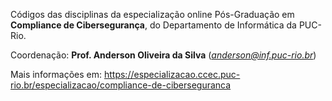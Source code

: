Códigos das disciplinas da especialização online Pós-Graduação em **Compliance de Cibersegurança**, do Departamento de Informática da PUC-Rio.

Coordenação: **Prof. Anderson Oliveira da Silva** (*anderson@inf.puc-rio.br*)

Mais informações em: https://especializacao.ccec.puc-rio.br/especializacao/compliance-de-ciberseguranca
